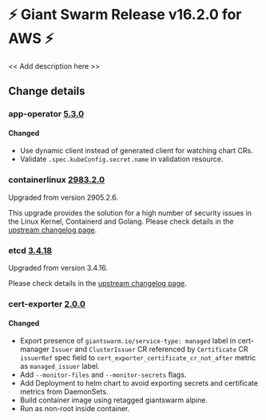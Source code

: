 # :zap: Giant Swarm Release v16.2.0 for AWS :zap:

<< Add description here >>

## Change details


### app-operator [5.3.0](https://github.com/giantswarm/app-operator/releases/tag/v5.3.0)

#### Changed
- Use dynamic client instead of generated client for watching chart CRs.
- Validate `.spec.kubeConfig.secret.name` in validation resource.



### containerlinux [2983.2.0](https://www.flatcar-linux.org/releases/#release-2983.2.0)

Upgraded from version 2905.2.6.

This upgrade provides the solution for a high number of security issues in the Linux Kernel, Containerd and Golang.
Please check details in the [upstream changelog page](https://www.flatcar-linux.org/releases/).



### etcd [3.4.18](https://github.com/etcd-io/etcd/releases/tag/v3.4.18)

Upgraded from version 3.4.16.

Please check details in the [upstream changelog page](https://github.com/etcd-io/etcd/blob/main/CHANGELOG-3.4.md).



### cert-exporter [2.0.0](https://github.com/giantswarm/cert-exporter/releases/tag/v2.0.0)

#### Changed
- Export presence of `giantswarm.io/service-type: managed` label in cert-manager `Issuer` and `ClusterIssuer` CR referenced by `Certificate` CR `issuerRef` spec field to `cert_exporter_certificate_cr_not_after` metric as `managed_issuer` label.
- Add `--monitor-files` and `--monitor-secrets` flags.
- Add Deployment to helm chart to avoid exporting secrets and certificate metrics from DaemonSets.
- Build container image using retagged giantswarm alpine.
- Run as non-root inside container.



